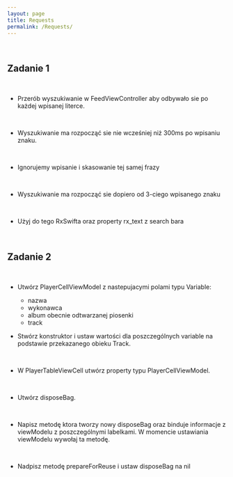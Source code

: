 ```yaml
---
layout: page
title: Requests
permalink: /Requests/
---
```


<br>

Zadanie 1
------------

<br>

* Przerób wyszukiwanie w FeedViewController aby odbywało sie po każdej wpisanej literce.
 <br> 

*  Wyszukiwanie ma rozpocząć sie nie wcześniej niż 300ms po wpisaniu znaku. 
 <br>
 
*  Ignorujemy wpisanie i skasowanie tej samej frazy
 <br>
 
* Wyszukiwanie ma rozpocząć sie dopiero od 3-ciego wpisanego znaku
 <br>
 
*  Użyj do tego RxSwifta oraz property rx_text z search bara



<br>

Zadanie 2
-----------

<br>

* Utwórz PlayerCellViewModel z nastepujacymi polami typu Variable: <br>

	* nazwa
	* wykonawca
	* album obecnie odtwarzanej piosenki
	* track 



* Stwórz konstruktor i ustaw wartości dla poszczególnych variable na podstawie przekazanego obieku Track. 
<br>

* W PlayerTableViewCell utwórz property typu PlayerCellViewModel. 
<br>

* Utwórz disposeBag. 
<br>

* Napisz metodę ktora tworzy nowy disposeBag oraz binduje informacje z viewModelu z poszczególnymi labelkami. W momencie ustawiania viewModelu wywołaj ta metodę. 
<br>

* Nadpisz metodę prepareForReuse i ustaw disposeBag na nil